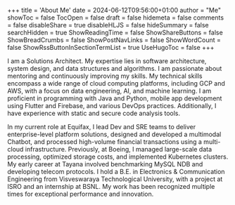 +++
title = 'About Me'
date = 2024-06-12T09:56:00+01:00
author = "Me"
showToc = false
TocOpen = false
draft = false
hidemeta = false
comments = false
disableShare = true
disableHLJS = false
hideSummary = false
searchHidden = true
ShowReadingTime = false
ShowShareButtons = false
ShowBreadCrumbs = false
ShowPostNavLinks = false
ShowWordCount = false
ShowRssButtonInSectionTermList = true
UseHugoToc = false
+++

I am a Solutions Architect. My expertise lies in software architecture, system design, and data structures and algorithms. I am passionate about mentoring and continuously improving my skills. My technical skills encompass a wide range of cloud computing platforms, including GCP and AWS, with a focus on data engineering, AI, and machine learning. I am proficient in programming with Java and Python, mobile app development using Flutter and Firebase, and various DevOps practices. Additionally, I have experience with static and secure code analysis tools.

In my current role at Equifax, I lead Dev and SRE teams to deliver enterprise-level platform solutions, designed and developed a multimodal Chatbot, and processed high-volume financial transactions using a multi-cloud infrastructure. Previously, at Boeing, I managed large-scale data processing, optimized storage costs, and implemented Kubernetes clusters. My early career at Tayana involved benchmarking MySQL NDB and developing telecom protocols. I hold a B.E. in Electronics & Communication Engineering from Visveswaraya Technological University, with a project at ISRO and an internship at BSNL. My work has been recognized multiple times for exceptional performance and innovation.
